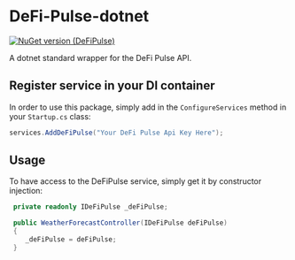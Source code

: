 # DeFi-Pulse-dotnet
[![NuGet version (DeFiPulse)](https://img.shields.io/nuget/v/DeFiPulse.svg?style=flat-square)](https://www.nuget.org/packages/DeFiPulse/)

A dotnet standard wrapper for the DeFi Pulse API.

## Register service in your DI container
In order to use this package, simply add in the `ConfigureServices` method in your `Startup.cs` class:

```csharp
services.AddDeFiPulse("Your DeFi Pulse Api Key Here");
```

## Usage
To have access to the DeFiPulse service, simply get it by constructor injection:

```csharp
 private readonly IDeFiPulse _deFiPulse;

 public WeatherForecastController(IDeFiPulse deFiPulse)
 {
    _deFiPulse = deFiPulse;
 }
```
